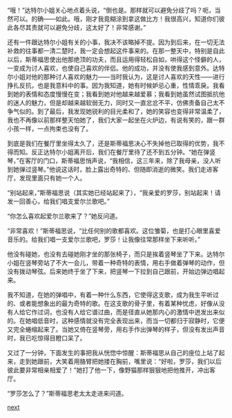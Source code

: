 
“哦！”达特尔小姐关心地点着头说，“倒也是。那样就可以避免分歧了吗？呃，当然可以。的确——如此。哦，刚才我竟糊涂到拿这做比方！我很高兴，知道你们彼此各尽其责就可以避免分歧，这太好了！非常感谢。”

还有一件跟达特尔小姐有关的小事，我决不该略掉不提。因为到后来，在一切无法补救的往事都一清二楚时，我一定会想起这件事来的。在那一整天中，特别是自此以后，斯蒂福思使出他那绝顶的功夫，而且运用得轻松自如，哄得这个怪僻的人，一变成为讨人喜欢，也使自己喜欢的伴侣。他的成功，并没有使我感到意外。达特尔小姐对他的那种讨人喜欢的魅力——当时我认为，这是讨人喜欢的天性——进行挣扎反抗，也是我意料中的事。因为我知道，她有时候妒忌心重，性情乖戾。我看到她的表情和态度慢慢在变；我看到她对他越来越爱慕；我看到她虽然试图抵抗他的迷人的魅力，但是却越来越软弱无力，同时又一直忿忿不平，仿佛责备自己太不争气似的。到了最后，我发现她锐利的目光柔和了，她的笑容也变得非常温柔了，我也不再像以前那样整天怕她了，我们大家一起坐在火炉边，有说有笑的，跟一群小孩一样，一点拘束也没有了。

到底是我们在餐厅里坐得太久了，还是斯蒂福思决心不失掉他已取得的优势，我不得而知。反正达特尔小姐离开后，我们在餐厅里待了还不到五分钟。“她在弹竖琴，”在客厅的门口，斯蒂福思悄声说，“我相信，这三年来，除了我母亲，没人听到她弹过竖琴。”他说这话时，脸上露出奇特的、但随即消逝的微笑。我们走进客厅，发现里面只有她一个人。

“别站起来，”斯蒂福思说（其实她已经站起来了），“我亲爱的罗莎，别站起来！请发一回善心，给我们唱支爱尔兰歌吧。”

“你怎么喜欢起爱尔兰歌来了？”她反问道。

“非常喜欢！”斯蒂福思说，“比任何别的歌都喜欢。这位雏菊，也是打心眼里喜爱音乐的。给我们唱一支爱尔兰歌吧，罗莎！让我像往常那样坐下来听听。”

他没有碰她，也没有去碰她刚才坐的那张椅子，而只是挨着竖琴坐了下来。达特尔小姐在竖琴旁站了不大一会儿，带着一种奇特的表情，用右手做着弹琴的动作，但没有拨动琴弦。后来她终于坐了下来，把竖琴一下拉到自己跟前，开始边弹边唱起来。

我不知道，在她的弹唱中，有着一种什么东西，它使得这支歌，成为我生平听过的、或者能想象出的最为奇特的歌。在这支歌的骨子里，有着某种忧虑，好像从没有人给它作过词，也没有人给它谱过曲，而是径直从她那内心的激情中迸发出来似的。在她唱低音时，这种感情就没有完全表现出来，而当一切都归于寂静时，它便又完全蜷缩起来了。当她又倚在竖琴旁，用右手作出弹琴的样子，但没有发出声音时，我已吃惊得目瞪口呆了。

又过了一分钟，下面发生的事把我从恍惚中惊醒：斯蒂福思从自己的座位上站了起来，走到她跟前，大笑着用胳臂把她搂在胸前，嘴里说：“好啦，罗莎，我们以后彼此要非常相亲相爱了！”她打了他一下，像野猫那样狠狠地把他推开，冲出客厅。

“罗莎怎么了？”斯蒂福思老太太走进来问道。

[next](page389.md)